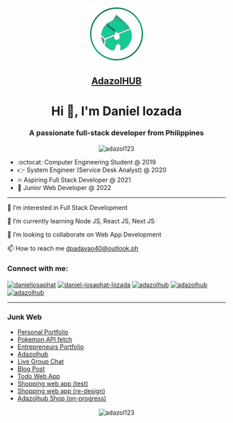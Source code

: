 <p align="center">
  <a href="https://www.adazolhub.com">
    <img src="./logo.png" height="128">
    <h2 align="center">Adazol<span>HUB</span></h2>
  </a>
</p>


<h1 align="center">Hi 👋, I'm Daniel lozada</h1>
<h3 align="center">A passionate full-stack developer from Philippines</h3>
<p align="center"><img align="center" src="https://github-readme-stats.vercel.app/api/top-langs?username=adazol123&show_icons=true&locale=en&layout=compact" alt="adazol123" /></p>


* :octocat: Computer Engineering Student @ 2019
* 👉 System Engineer (Service Desk Analyst) @ 2020
* 🔥 Aspiring Full Stack Developer @ 2021
* 👻 Junior Web Developer @ 2022
___
 👀 I’m interested in Full Stack Development

 🌱 I’m currently learning Node JS, React JS, Next JS

 💞️ I’m looking to collaborate on Web App Development

 📫 How to reach me dpadayao40@outlook.ph
 
 <h3 align="left">Connect with me:</h3>
<p align="left">
<a href="https://twitter.com/danieljosaphat" target="blank"><img align="center" src="https://raw.githubusercontent.com/rahuldkjain/github-profile-readme-generator/master/src/images/icons/Social/twitter.svg" alt="danieljosaphat" height="30" width="40" /></a>
<a href="https://linkedin.com/in/daniel-josaphat-lozada" target="blank"><img align="center" src="https://raw.githubusercontent.com/rahuldkjain/github-profile-readme-generator/master/src/images/icons/Social/linked-in-alt.svg" alt="daniel-josaphat-lozada" height="30" width="40" /></a>
<a href="https://www.behance.net/adazolhub" target="blank"><img align="center" src="https://raw.githubusercontent.com/rahuldkjain/github-profile-readme-generator/master/src/images/icons/Social/behance.svg" alt="adazolhub" height="30" width="40" /></a>
<a href="https://www.hackerrank.com/adazolhub" target="blank"><img align="center" src="https://raw.githubusercontent.com/rahuldkjain/github-profile-readme-generator/master/src/images/icons/Social/hackerrank.svg" alt="adazolhub" height="30" width="40" /></a>
  <a href="https://www.figma.com/@adazolhub" target="blank"><img align="center" src="https://cdn.freebiesupply.com/logos/large/2x/figma-1-logo-png-transparent.png" alt="adazolhub" height="30" width="20" /></a>
</p>

---
### Junk Web
- [Personal Portfolio](https://daniel-lozada.web.app/)
- [Pokemon API fetch](https://pokemon-cards-adazol.vercel.app/)
- [Entrepreneurs Portfolio](https://entrepreneursportfolio.com)
- [Adazolhub](https://adazolhub.com)
- [Live Group Chat](https://chat-box-adazolhub.web.app/)
- [Blog Post](https://djlozada.wordpress.com/portfolio/iv-fluid-level-indicator)
- [Todo Web App](https://todo-app-adazolhub.web.app)
- [Shopping web app (test)](https://bscpe-store.web.app)
- [Shopping web app (re-design)](https://bscpe-store-v2.web.app)
- [Adazolhub Shop (on-progress)](https://bscpe-store-beta.vercel.app)



<p align="center"><img align="center" src="https://github-readme-streak-stats.herokuapp.com/?user=adazol123&" alt="adazol123" /></p>


<!---
adazol123/adazol123 is a ✨ special ✨ repository because its `README.md` (this file) appears on your GitHub profile.
You can click the Preview link to take a look at your changes.
--->

